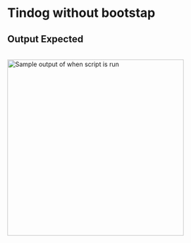 # Tindog without bootstap

## Output Expected
<br><img src="https://github.com/ima-eky/100-days-of-code-course/blob/main/day-57-58/tindog.png" title="Sample output of when script is run" width="400"/>

